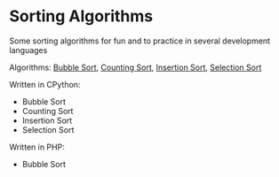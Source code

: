 # Sorting Algorithms

Some sorting algorithms for fun and to practice in several development languages

Algorithms:
[Bubble Sort](https://en.wikipedia.org/wiki/Bubble_sort),
[Counting Sort](https://en.wikipedia.org/wiki/Counting_sort),
[Insertion Sort](https://en.wikipedia.org/wiki/Insertion_sort),
[Selection Sort](https://en.wikipedia.org/wiki/Selection_sort)

Written in CPython:
- Bubble Sort
- Counting Sort
- Insertion Sort
- Selection Sort

Written in PHP:
- Bubble Sort
